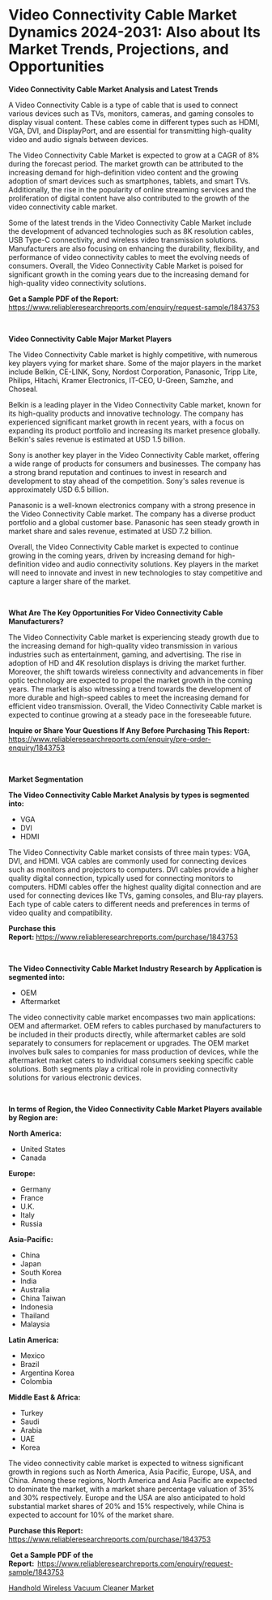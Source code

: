 <p><h1>Video Connectivity Cable Market Dynamics 2024-2031: Also about Its Market Trends, Projections, and Opportunities</h1></p><p><strong>Video Connectivity Cable Market Analysis and Latest Trends</strong></p>
<p><p>A Video Connectivity Cable is a type of cable that is used to connect various devices such as TVs, monitors, cameras, and gaming consoles to display visual content. These cables come in different types such as HDMI, VGA, DVI, and DisplayPort, and are essential for transmitting high-quality video and audio signals between devices.</p><p>The Video Connectivity Cable Market is expected to grow at a CAGR of 8% during the forecast period. The market growth can be attributed to the increasing demand for high-definition video content and the growing adoption of smart devices such as smartphones, tablets, and smart TVs. Additionally, the rise in the popularity of online streaming services and the proliferation of digital content have also contributed to the growth of the video connectivity cable market.</p><p>Some of the latest trends in the Video Connectivity Cable Market include the development of advanced technologies such as 8K resolution cables, USB Type-C connectivity, and wireless video transmission solutions. Manufacturers are also focusing on enhancing the durability, flexibility, and performance of video connectivity cables to meet the evolving needs of consumers. Overall, the Video Connectivity Cable Market is poised for significant growth in the coming years due to the increasing demand for high-quality video connectivity solutions.</p></p>
<p><strong>Get a Sample PDF of the Report:&nbsp;</strong> <a href="https://www.reliableresearchreports.com/enquiry/request-sample/1843753">https://www.reliableresearchreports.com/enquiry/request-sample/1843753</a></p>
<p>&nbsp;</p>
<p><strong>Video Connectivity Cable Major Market Players</strong></p>
<p><p>The Video Connectivity Cable market is highly competitive, with numerous key players vying for market share. Some of the major players in the market include Belkin, CE-LINK, Sony, Nordost Corporation, Panasonic, Tripp Lite, Philips, Hitachi, Kramer Electronics, IT-CEO, U-Green, Samzhe, and Choseal.</p><p>Belkin is a leading player in the Video Connectivity Cable market, known for its high-quality products and innovative technology. The company has experienced significant market growth in recent years, with a focus on expanding its product portfolio and increasing its market presence globally. Belkin's sales revenue is estimated at USD 1.5 billion.</p><p>Sony is another key player in the Video Connectivity Cable market, offering a wide range of products for consumers and businesses. The company has a strong brand reputation and continues to invest in research and development to stay ahead of the competition. Sony's sales revenue is approximately USD 6.5 billion.</p><p>Panasonic is a well-known electronics company with a strong presence in the Video Connectivity Cable market. The company has a diverse product portfolio and a global customer base. Panasonic has seen steady growth in market share and sales revenue, estimated at USD 7.2 billion.</p><p>Overall, the Video Connectivity Cable market is expected to continue growing in the coming years, driven by increasing demand for high-definition video and audio connectivity solutions. Key players in the market will need to innovate and invest in new technologies to stay competitive and capture a larger share of the market.</p></p>
<p>&nbsp;</p>
<p><strong>What Are The Key Opportunities For Video Connectivity Cable Manufacturers?</strong></p>
<p><p>The Video Connectivity Cable market is experiencing steady growth due to the increasing demand for high-quality video transmission in various industries such as entertainment, gaming, and advertising. The rise in adoption of HD and 4K resolution displays is driving the market further. Moreover, the shift towards wireless connectivity and advancements in fiber optic technology are expected to propel the market growth in the coming years. The market is also witnessing a trend towards the development of more durable and high-speed cables to meet the increasing demand for efficient video transmission. Overall, the Video Connectivity Cable market is expected to continue growing at a steady pace in the foreseeable future.</p></p>
<p><strong>Inquire or Share Your Questions If Any Before Purchasing This Report:</strong> <a href="https://www.reliableresearchreports.com/enquiry/pre-order-enquiry/1843753">https://www.reliableresearchreports.com/enquiry/pre-order-enquiry/1843753</a></p>
<p>&nbsp;</p>
<p><strong>Market Segmentation</strong></p>
<p><strong>The Video Connectivity Cable Market Analysis by types is segmented into:</strong></p>
<p><ul><li>VGA</li><li>DVI</li><li>HDMI</li></ul></p>
<p><p>The Video Connectivity Cable market consists of three main types: VGA, DVI, and HDMI. VGA cables are commonly used for connecting devices such as monitors and projectors to computers. DVI cables provide a higher quality digital connection, typically used for connecting monitors to computers. HDMI cables offer the highest quality digital connection and are used for connecting devices like TVs, gaming consoles, and Blu-ray players. Each type of cable caters to different needs and preferences in terms of video quality and compatibility.</p></p>
<p><strong>Purchase this Report:&nbsp;</strong><a href="https://www.reliableresearchreports.com/purchase/1843753">https://www.reliableresearchreports.com/purchase/1843753</a></p>
<p>&nbsp;</p>
<p><strong>The Video Connectivity Cable Market Industry Research by Application is segmented into:</strong></p>
<p><ul><li>OEM</li><li>Aftermarket</li></ul></p>
<p><p>The video connectivity cable market encompasses two main applications: OEM and aftermarket. OEM refers to cables purchased by manufacturers to be included in their products directly, while aftermarket cables are sold separately to consumers for replacement or upgrades. The OEM market involves bulk sales to companies for mass production of devices, while the aftermarket market caters to individual consumers seeking specific cable solutions. Both segments play a critical role in providing connectivity solutions for various electronic devices.</p></p>
<p>&nbsp;</p>
<p><strong>In terms of Region, the Video Connectivity Cable Market Players available by Region are:</strong></p>
<p>
    <p> <strong> North America: </strong>
        <ul>
            <li>United States</li>
            <li>Canada</li>
        </ul>
        </p> 
    <p> <strong> Europe: </strong>
        <ul>
            <li>Germany</li>
            <li>France</li>
            <li>U.K.</li>
            <li>Italy</li>
            <li>Russia</li>
        </ul>
        </p> 
    <p> <strong> Asia-Pacific: </strong>
        <ul>
            <li>China</li>
            <li>Japan</li>
            <li>South Korea</li>
            <li>India</li>
            <li>Australia</li>
            <li>China Taiwan</li>
            <li>Indonesia</li>
            <li>Thailand</li>
            <li>Malaysia</li>
        </ul>
        </p> 
    <p> <strong> Latin America: </strong>
        <ul>
            <li>Mexico</li>
            <li>Brazil</li>
            <li>Argentina Korea</li>
            <li>Colombia</li>
        </ul>
        </p> 
    <p> <strong> Middle East & Africa: </strong>
        <ul>
            <li>Turkey</li>
            <li>Saudi</li>
            <li>Arabia</li>
            <li>UAE</li>
            <li>Korea</li>
        </ul>
    </p>
    </p>
<p><p>The video connectivity cable market is expected to witness significant growth in regions such as North America, Asia Pacific, Europe, USA, and China. Among these regions, North America and Asia Pacific are expected to dominate the market, with a market share percentage valuation of 35% and 30% respectively. Europe and the USA are also anticipated to hold substantial market shares of 20% and 15% respectively, while China is expected to account for 10% of the market share.</p></p>
<p><strong>Purchase this Report: </strong><a href="https://www.reliableresearchreports.com/purchase/1843753">https://www.reliableresearchreports.com/purchase/1843753</a></p>
<p>&nbsp;<strong>Get a Sample PDF of the Report:&nbsp;&nbsp;</strong><a href="https://www.reliableresearchreports.com/enquiry/request-sample/1843753">https://www.reliableresearchreports.com/enquiry/request-sample/1843753</a></p>
<p><strong></strong></p>
<p><p><a href="https://github.com/NorbertYates/Market-Research-Report-List-4/blob/main/handhold-wireless-vacuum-cleaner-market.md">Handhold Wireless Vacuum Cleaner Market</a></p></p>